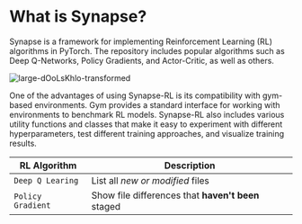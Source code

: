 # What is Synapse?

Synapse is a framework for implementing Reinforcement Learning (RL) algorithms in PyTorch. The repository includes popular algorithms such as Deep Q-Networks, Policy Gradients, and Actor-Critic, as well as others.

![large-dOoLsKhlo-transformed](https://user-images.githubusercontent.com/56114938/235322974-dd3aa7ee-34b1-45a8-8514-1732bce636fd.png)

One of the advantages of using Synapse-RL is its compatibility with gym-based environments. Gym provides a standard interface for working with environments to benchmark RL models. Synapse-RL also includes various utility functions and classes that make it easy to experiment with different hyperparameters, test different training approaches, and visualize training results.




| RL Algorithm | Description |
| --- | --- |
| `Deep Q Learing` | List all *new or modified* files |
| `Policy Gradient` | Show file differences that **haven't been** staged |
